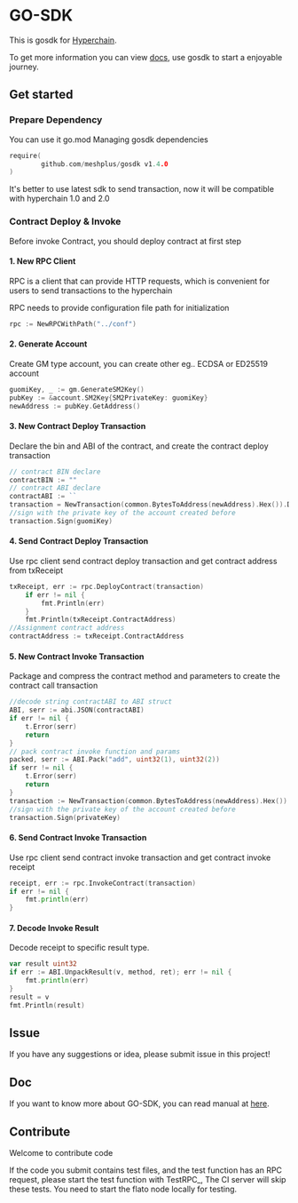 # GO-SDK

This is gosdk for [Hyperchain](http://www.hyperchain.cn).

To get more information you can view [docs](docs/hyperchain_gosdk_document.md), use gosdk to start a enjoyable journey.

## Get started

### Prepare Dependency

You can use it go.mod Managing gosdk dependencies

``` go
require(
		github.com/meshplus/gosdk v1.4.0
)
```

It's better to use latest sdk to send transaction, now it will be compatible with hyperchain 1.0 and 2.0

### Contract Deploy & Invoke

Before invoke Contract, you should deploy contract at first step

#### 1. New RPC Client

RPC is a client that can provide HTTP requests, which is convenient for users to send transactions to the hyperchain

RPC needs to provide configuration file path for initialization

```go
rpc := NewRPCWithPath("../conf")
```

#### 2. Generate Account

Create GM type account, you can create other eg.. ECDSA or ED25519 account

```go
guomiKey, _ := gm.GenerateSM2Key()
pubKey := &account.SM2Key{SM2PrivateKey: guomiKey}
newAddress := pubKey.GetAddress()
```

#### 3. New Contract Deploy Transaction

Declare the bin and ABI of the contract, and create the contract deploy transaction

```go
// contract BIN declare
contractBIN := ""
// contract ABI declare
contractABI := ``
transaction = NewTransaction(common.BytesToAddress(newAddress).Hex()).Deploy(bin)
//sign with the private key of the account created before
transaction.Sign(guomiKey)
```

#### 4. Send Contract Deploy Transaction

Use rpc client send contract deploy transaction and get contract address from txReceipt

```go
txReceipt, err := rpc.DeployContract(transaction)
	if err != nil {
		fmt.Println(err)
	}
	fmt.Println(txReceipt.ContractAddress)
//Assignment contract address
contractAddress := txReceipt.ContractAddress
```

#### 5. New Contract Invoke Transaction

Package and compress the contract method and parameters to create the contract call transaction

```go
//decode string contractABI to ABI struct
ABI, serr := abi.JSON(contractABI)
if err != nil {
    t.Error(serr)
    return
}
// pack contract invoke function and params
packed, serr := ABI.Pack("add", uint32(1), uint32(2))
if serr != nil {
    t.Error(serr)
    return
}
transaction := NewTransaction(common.BytesToAddress(newAddress).Hex()).Invoke(contractAddress, packed)
//sign with the private key of the account created before  
transaction.Sign(privateKey)
```

#### 6. Send Contract Invoke Transaction

Use rpc client send contract invoke transaction and get contract invoke receipt

```go
receipt, err := rpc.InvokeContract(transaction)
if err != nil {
	fmt.println(err)
}
```

#### 7. Decode Invoke Result

Decode  receipt to specific result type.

```go
var result uint32
if err := ABI.UnpackResult(v, method, ret); err != nil {
	fmt.println(err)
}
result = v
fmt.Println(result)
```

## Issue

If you have any suggestions or idea, please submit issue in this project!

## Doc
If you want to know more about GO-SDK, you can read manual at [here](docs/hyperchain_gosdk_document.md).

## Contribute

Welcome to contribute code

If the code you submit contains test files, and the test function has an RPC request,
please start the test function with TestRPC_, The CI server will skip these tests.
You need to start the flato node locally for testing.